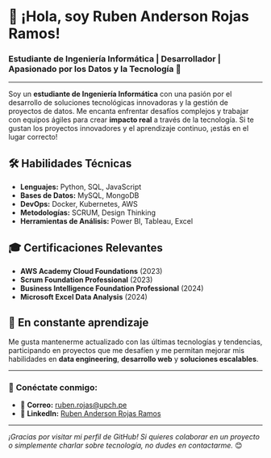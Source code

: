 # 👋 ¡Hola, soy **Ruben Anderson Rojas Ramos**!

### Estudiante de Ingeniería Informática | Desarrollador | Apasionado por los Datos y la Tecnología 🚀

---

Soy un **estudiante de Ingeniería Informática** con una pasión por el desarrollo de soluciones tecnológicas innovadoras y la gestión de proyectos de datos. Me encanta enfrentar desafíos complejos y trabajar con equipos ágiles para crear **impacto real** a través de la tecnología. Si te gustan los proyectos innovadores y el aprendizaje continuo, ¡estás en el lugar correcto!

## 🛠 **Habilidades Técnicas**
- **Lenguajes:** Python, SQL, JavaScript
- **Bases de Datos:** MySQL, MongoDB
- **DevOps:** Docker, Kubernetes, AWS
- **Metodologías:** SCRUM, Design Thinking
- **Herramientas de Análisis:** Power BI, Tableau, Excel

## 🎓 **Certificaciones Relevantes**
- **AWS Academy Cloud Foundations** (2023)
- **Scrum Foundation Professional** (2023)
- **Business Intelligence Foundation Professional** (2024)
- **Microsoft Excel Data Analysis** (2024)

## 🌱 **En constante aprendizaje**
Me gusta mantenerme actualizado con las últimas tecnologías y tendencias, participando en proyectos que me desafíen y me permitan mejorar mis habilidades en **data engineering**, **desarrollo web** y **soluciones escalables**.

---

### 💬 **Conéctate conmigo:**

- 📧 **Correo:** [ruben.rojas@upch.pe](mailto:ruben.rojas@upch.pe)
- 💼 **LinkedIn:** [Ruben Anderson Rojas Ramos](https://www.linkedin.com/in/ruben-anderson-rojas-ramos-a9621728a/)

---

_¡Gracias por visitar mi perfil de GitHub! Si quieres colaborar en un proyecto o simplemente charlar sobre tecnología, no dudes en contactarme._ 😊
